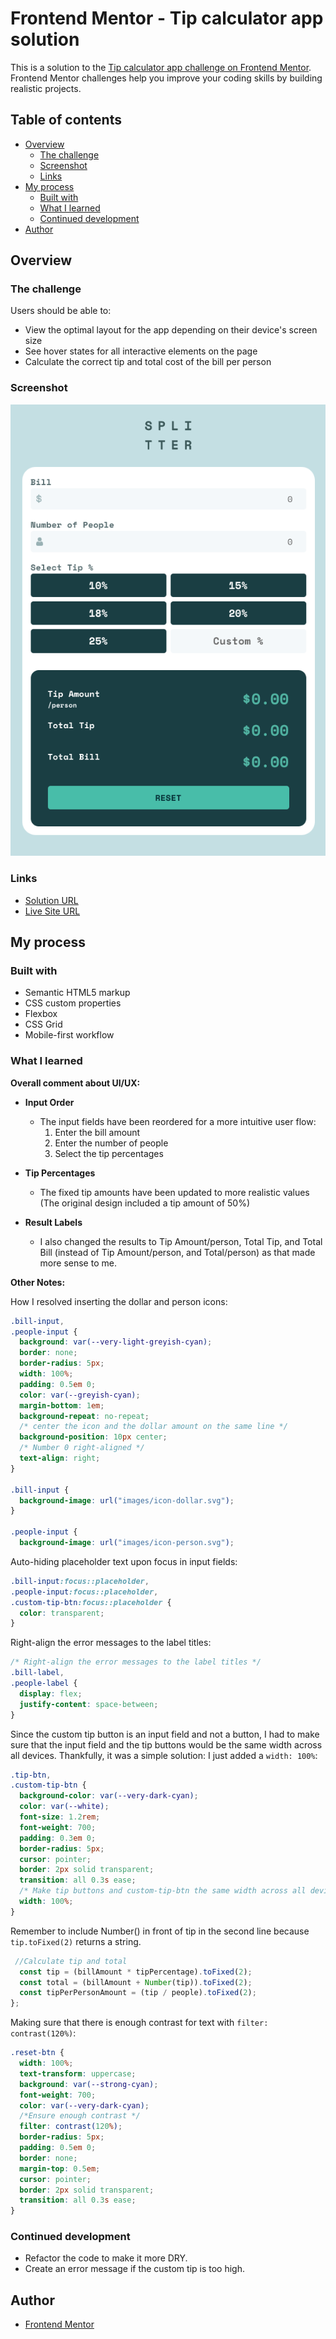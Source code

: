 # Frontend Mentor - Tip calculator app solution

This is a solution to the [Tip calculator app challenge on Frontend Mentor](https://www.frontendmentor.io/challenges/tip-calculator-app-ugJNGbJUX). Frontend Mentor challenges help you improve your coding skills by building realistic projects.

## Table of contents

- [Overview](#overview)
  - [The challenge](#the-challenge)
  - [Screenshot](#screenshot)
  - [Links](#links)
- [My process](#my-process)
  - [Built with](#built-with)
  - [What I learned](#what-i-learned)
  - [Continued development](#continued-development)
- [Author](#author)

## Overview

### The challenge

Users should be able to:

- View the optimal layout for the app depending on their device's screen size
- See hover states for all interactive elements on the page
- Calculate the correct tip and total cost of the bill per person

### Screenshot

![Design preview for the Tip Calculator](./images/screenshot.png)

### Links

- [Solution URL](https://github.com/codercreative/tip-calculator-app)
- [Live Site URL](https://tip-calculator-chris.netlify.app/)

## My process

### Built with

- Semantic HTML5 markup
- CSS custom properties
- Flexbox
- CSS Grid
- Mobile-first workflow

### What I learned

**Overall comment about UI/UX:**

- **Input Order**

  - The input fields have been reordered for a more intuitive user flow:
    1. Enter the bill amount
    2. Enter the number of people
    3. Select the tip percentages

- **Tip Percentages**

  - The fixed tip amounts have been updated to more realistic values (The original design included a tip amount of 50%)

- **Result Labels**
  - I also changed the results to Tip Amount/person, Total Tip, and Total Bill (instead of Tip Amount/person, and Total/person) as that made more sense to me.

**Other Notes:**

How I resolved inserting the dollar and person icons:

```css
.bill-input,
.people-input {
  background: var(--very-light-greyish-cyan);
  border: none;
  border-radius: 5px;
  width: 100%;
  padding: 0.5em 0;
  color: var(--greyish-cyan);
  margin-bottom: 1em;
  background-repeat: no-repeat;
  /* center the icon and the dollar amount on the same line */
  background-position: 10px center;
  /* Number 0 right-aligned */
  text-align: right;
}

.bill-input {
  background-image: url("images/icon-dollar.svg");
}

.people-input {
  background-image: url("images/icon-person.svg");
```

Auto-hiding placeholder text upon focus in input fields:

```css
.bill-input:focus::placeholder,
.people-input:focus::placeholder,
.custom-tip-btn:focus::placeholder {
  color: transparent;
}
```

Right-align the error messages to the label titles:

```css
/* Right-align the error messages to the label titles */
.bill-label,
.people-label {
  display: flex;
  justify-content: space-between;
}
```

Since the custom tip button is an input field and not a button, I had to make sure that the input field and the tip buttons would be the same width across all devices. Thankfully, it was a simple solution: I just added a `width: 100%`:

```css
.tip-btn,
.custom-tip-btn {
  background-color: var(--very-dark-cyan);
  color: var(--white);
  font-size: 1.2rem;
  font-weight: 700;
  padding: 0.3em 0;
  border-radius: 5px;
  cursor: pointer;
  border: 2px solid transparent;
  transition: all 0.3s ease;
  /* Make tip buttons and custom-tip-btn the same width across all devices */
  width: 100%;
}
```

Remember to include Number() in front of tip in the second line because `tip.toFixed(2)` returns a string.

```js
 //Calculate tip and total
  const tip = (billAmount * tipPercentage).toFixed(2);
  const total = (billAmount + Number(tip)).toFixed(2);
  const tipPerPersonAmount = (tip / people).toFixed(2);
};
```

Making sure that there is enough contrast for text with `filter: contrast(120%)`:

```css
.reset-btn {
  width: 100%;
  text-transform: uppercase;
  background: var(--strong-cyan);
  font-weight: 700;
  color: var(--very-dark-cyan);
  /*Ensure enough contrast */
  filter: contrast(120%);
  border-radius: 5px;
  padding: 0.5em 0;
  border: none;
  margin-top: 0.5em;
  cursor: pointer;
  border: 2px solid transparent;
  transition: all 0.3s ease;
}
```

### Continued development

- Refactor the code to make it more DRY.
- Create an error message if the custom tip is too high.

## Author

- [Frontend Mentor](https://www.frontendmentor.io/profile/codercreative)
